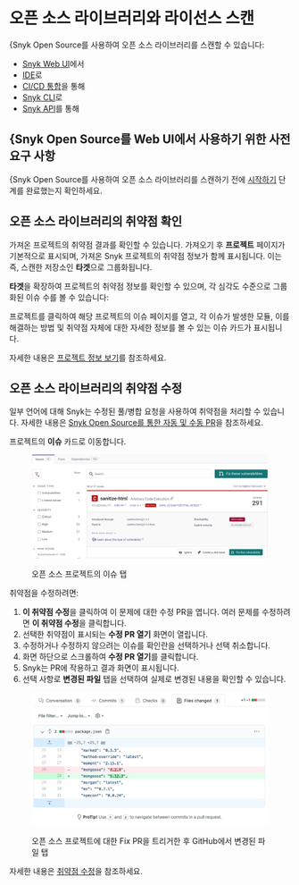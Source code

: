 # 오픈 소스 라이브러리와 라이선스 스캔

{Snyk Open Source를 사용하여 오픈 소스 라이브러리를 스캔할 수 있습니다:&#x20;

* [Snyk Web UI](../../../getting-started/snyk-web-ui.md)에서
* [IDE](https://docs.snyk.io/integrations/ide-tools)로
* [CI/CD 통합](../../../scm-ide-and-ci-cd-integrations/snyk-ci-cd-integrations/)을 통해
* [Snyk CLI](../../../snyk-cli/scan-and-maintain-projects-using-the-cli/snyk-cli-for-open-source/)로
* [Snyk API](../../../snyk-api/reference/test-v1.md)를 통해

## {Snyk Open Source를 Web UI에서 사용하기 위한 사전 요구 사항

{Snyk Open Source를 사용하여 오픈 소스 라이브러리를 스캔하기 전에 [시작하기](../../../getting-started/) 단계를 완료했는지 확인하세요.

## 오픈 소스 라이브러리의 취약점 확인

가져온 프로젝트의 취약점 결과를 확인할 수 있습니다. 가져오기 후 **프로젝트** 페이지가 기본적으로 표시되며, 가져온 Snyk 프로젝트의 취약점 정보가 함께 표시됩니다. 이는 즉, 스캔한 저장소인 **타겟**으로 그룹화됩니다.

**타겟**을 확장하여 프로젝트의 취약점 정보를 확인할 수 있으며, 각 심각도 수준으로 그룹화된 이슈 수를 볼 수 있습니다:

프로젝트를 클릭하여 해당 프로젝트의 이슈 페이지를 열고, 각 이슈가 발생한 모듈, 이를 해결하는 방법 및 취약점 자체에 대한 자세한 정보를 볼 수 있는 이슈 카드가 표시됩니다.

자세한 내용은 [프로젝트 정보 보기](../../../snyk-admin/snyk-projects/project-information.md)를 참조하세요.

## 오픈 소스 라이브러리의 취약점 수정

일부 언어에 대해 Snyk는 수정된 풀/병합 요청을 사용하여 취약점을 처리할 수 있습니다. 자세한 내용은 [Snyk Open Source를 통한 자동 및 수동 PR](../../pull-requests/snyk-pull-or-merge-requests/)을 참조하세요.

프로젝트의 **이슈** 카드로 이동합니다.

<figure><img src="../../../.gitbook/assets/os_project_issues_fix_vuln.png" alt=""><figcaption><p>오픈 소스 프로젝트의 이슈 탭</p></figcaption></figure>

취약점을 수정하려면:

1. **이 취약점 수정**을 클릭하여 이 문제에 대한 수정 PR을 엽니다. 여러 문제를 수정하려면 **이 취약점 수정**을 클릭합니다.
2. 선택한 취약점이 표시되는 **수정 PR 열기** 화면이 열립니다.
3. 수정하거나 수정하지 않으려는 이슈를 확인란을 선택하거나 선택 취소합니다.
4. 화면 하단으로 스크롤하여 **수정 PR 열기**를 클릭합니다.
5. Snyk는 PR에 작용하고 결과 화면이 표시됩니다.
6. 선택 사항로 **변경된 파일** 탭을 선택하여 실제로 변경된 내용을 확인할 수 있습니다.

<figure><img src="../../../.gitbook/assets/screenshot_2021-04-09_at_17.46.22.png" alt=".오픈 소스 프로젝트에 대한 Fix PR을 트리거한 후 GitHub에서 변경된 파일 탭"><figcaption><p>오픈 소스 프로젝트에 대한 Fix PR을 트리거한 후 GitHub에서 변경된 파일 탭</p></figcaption></figure>

자세한 내용은 [취약점 수정](../manage-vulnerabilities/fix-your-vulnerabilities.md)을 참조하세요.